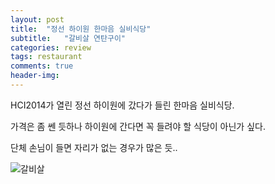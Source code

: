 ```yaml
---
layout: post
title:  "정선 하이원 한마음 실비식당"
subtitle:   "갈비살 연탄구이"
categories: review
tags: restaurant
comments: true
header-img: 
---
```


HCI2014가 열린 정선 하이원에 갔다가 들린 한마음 실비식당.

가격은 좀 쎈 듯하나 하이원에 간다면 꼭 들려야 할 식당이 아닌가 싶다.

단체 손님이 들면 자리가 없는 경우가 많은 듯..

 ![갈비살](https://youngsungson.github.io/assets/img/review/20140212-review-restaurant.jpeg)
 

 
 
 
 

